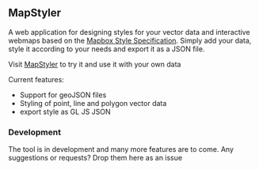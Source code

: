 ## MapStyler

A web application for designing styles for your vector data and interactive webmaps based on the [Mapbox Style Specification](https://docs.mapbox.com/mapbox-gl-js/style-spec/). Simply add your data, style it according to your needs and export it as a JSON file. 

Visit [MapStyler](https://mapstyler.com) to try it and use it with your own data

Current features:
-  Support for geoJSON files
-  Styling of point, line and polygon vector data
-  export style as GL JS JSON

### Development
The tool is in development and many more features are to come. Any suggestions or requests? Drop them here as an issue
